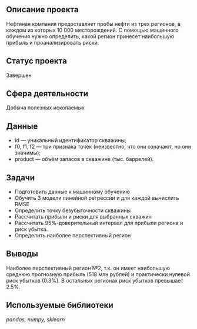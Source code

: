 ## Описание проекта
Нефтяная компания предоставляет пробы нефти из трех регионов, в каждом из которых 10 000 месторождений. С помощью машинного обучения нужно определить, какой регион принесет наибольшую прибыль и проанализировать риски.

## Статус проекта
Завершен

## Сфера деятельности
Добыча полезных ископаемых


## Данные
* id — уникальный идентификатор скважины;
* f0, f1, f2 — три признака точек (неизвестно, что они означают, но они значимы);
* product — объём запасов в скважине (тыс. баррелей).

## Задачи
* Подготовить данные к машинному обучению
* Обучить 3 модели линейной регрессии и для каждой вычислить RMSE
* Определить точку безубыточности скважины
* Рассчитать прибыли и риски для выбранных скважин
* Рассчитать 95%-доверительный интервал для прибыли региона и риск убытка.
* Определить наиболее перспективный регион

## Выводы

Наиболее перспективный регион №2, т.к. он имеет наибольшую среднюю прогнозную прибыль (518 млн рублей) и практически нулевой риск убытков (0.3%). В остальных регионах риск убытков превышает 2.5%.

## Используемые библиотеки
*pandas, numpy, sklearn*


